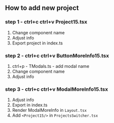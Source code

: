 ## How to add new project

### step 1 - ctrl+c ctrl+v Project15.tsx

1. Change component name
2. Adjust info
3. Export project in index.ts

### step 2 - ctrl+c ctrl+v ButtonMoreInfo15.tsx

1. ctrl+p - TModals.ts - add modal name
2. Change component name
3. Adjust info

### step 3 - ctrl+c ctrl+v ModalMoreInfo15.tsx

1. Adjust info
2. Export in index.ts
3. Render ModalMoreInfo in `Layout.tsx`
4. Add `<Project15/>` in `ProjectsSwitcher.tsx`
